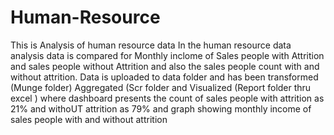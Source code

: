 # Human-Resource
This is Analysis of human resource data
In the human resource data analysis data is compared for Monthly inclome of Sales people with Attrition and sales people without Attrition and also the sales people count with and without attrition. Data is uploaded to data folder and has been transformed (Munge folder) Aggregated (Scr folder and Visualized (Report folder thru excel ) where dashboard presents the count of sales people with attrition as 21% and withoUT attrition as 79% and graph showing monthly income of sales people with and without attrition
